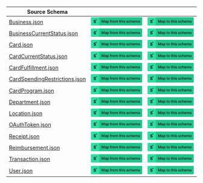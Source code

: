 | Source Schema                                                                                                                        |                                                                                                                                                                                                                                                                                              |                                                                                                                                                                                                                                                                                        |
| ------------------------------------------------------------------------------------------------------------------------------------ | -------------------------------------------------------------------------------------------------------------------------------------------------------------------------------------------------------------------------------------------------------------------------------------------- | -------------------------------------------------------------------------------------------------------------------------------------------------------------------------------------------------------------------------------------------------------------------------------------- |
| [Business.json](https://raw.githubusercontent.com/Stedi/registry/main/schemas/ramp/v1/Business.json)                                 | [![Map from this schema](/images/MapFromThisSchema.svg)](https://terminal.stedi.com/mappings/import?name=Mapping%20from%20Ramp's%20Business%20schema&source_json_schema=https://raw.githubusercontent.com/Stedi/registry/main/schemas/ramp/v1/Business.json)                                 | [![Map to this schema](/images/MapToThisSchema.svg)](https://terminal.stedi.com/mappings/import?name=Mapping%20to%20Ramp's%20Business%20schema&target_json_schema=https://raw.githubusercontent.com/Stedi/registry/main/schemas/ramp/v1/Business.json)                                 |
| [BusinessCurrentStatus.json](https://raw.githubusercontent.com/Stedi/registry/main/schemas/ramp/v1/BusinessCurrentStatus.json)       | [![Map from this schema](/images/MapFromThisSchema.svg)](https://terminal.stedi.com/mappings/import?name=Mapping%20from%20Ramp's%20BusinessCurrentStatus%20schema&source_json_schema=https://raw.githubusercontent.com/Stedi/registry/main/schemas/ramp/v1/BusinessCurrentStatus.json)       | [![Map to this schema](/images/MapToThisSchema.svg)](https://terminal.stedi.com/mappings/import?name=Mapping%20to%20Ramp's%20BusinessCurrentStatus%20schema&target_json_schema=https://raw.githubusercontent.com/Stedi/registry/main/schemas/ramp/v1/BusinessCurrentStatus.json)       |
| [Card.json](https://raw.githubusercontent.com/Stedi/registry/main/schemas/ramp/v1/Card.json)                                         | [![Map from this schema](/images/MapFromThisSchema.svg)](https://terminal.stedi.com/mappings/import?name=Mapping%20from%20Ramp's%20Card%20schema&source_json_schema=https://raw.githubusercontent.com/Stedi/registry/main/schemas/ramp/v1/Card.json)                                         | [![Map to this schema](/images/MapToThisSchema.svg)](https://terminal.stedi.com/mappings/import?name=Mapping%20to%20Ramp's%20Card%20schema&target_json_schema=https://raw.githubusercontent.com/Stedi/registry/main/schemas/ramp/v1/Card.json)                                         |
| [CardCurrentStatus.json](https://raw.githubusercontent.com/Stedi/registry/main/schemas/ramp/v1/CardCurrentStatus.json)               | [![Map from this schema](/images/MapFromThisSchema.svg)](https://terminal.stedi.com/mappings/import?name=Mapping%20from%20Ramp's%20CardCurrentStatus%20schema&source_json_schema=https://raw.githubusercontent.com/Stedi/registry/main/schemas/ramp/v1/CardCurrentStatus.json)               | [![Map to this schema](/images/MapToThisSchema.svg)](https://terminal.stedi.com/mappings/import?name=Mapping%20to%20Ramp's%20CardCurrentStatus%20schema&target_json_schema=https://raw.githubusercontent.com/Stedi/registry/main/schemas/ramp/v1/CardCurrentStatus.json)               |
| [CardFulfillment.json](https://raw.githubusercontent.com/Stedi/registry/main/schemas/ramp/v1/CardFulfillment.json)                   | [![Map from this schema](/images/MapFromThisSchema.svg)](https://terminal.stedi.com/mappings/import?name=Mapping%20from%20Ramp's%20CardFulfillment%20schema&source_json_schema=https://raw.githubusercontent.com/Stedi/registry/main/schemas/ramp/v1/CardFulfillment.json)                   | [![Map to this schema](/images/MapToThisSchema.svg)](https://terminal.stedi.com/mappings/import?name=Mapping%20to%20Ramp's%20CardFulfillment%20schema&target_json_schema=https://raw.githubusercontent.com/Stedi/registry/main/schemas/ramp/v1/CardFulfillment.json)                   |
| [CardSpendingRestrictions.json](https://raw.githubusercontent.com/Stedi/registry/main/schemas/ramp/v1/CardSpendingRestrictions.json) | [![Map from this schema](/images/MapFromThisSchema.svg)](https://terminal.stedi.com/mappings/import?name=Mapping%20from%20Ramp's%20CardSpendingRestrictions%20schema&source_json_schema=https://raw.githubusercontent.com/Stedi/registry/main/schemas/ramp/v1/CardSpendingRestrictions.json) | [![Map to this schema](/images/MapToThisSchema.svg)](https://terminal.stedi.com/mappings/import?name=Mapping%20to%20Ramp's%20CardSpendingRestrictions%20schema&target_json_schema=https://raw.githubusercontent.com/Stedi/registry/main/schemas/ramp/v1/CardSpendingRestrictions.json) |
| [CardProgram.json](https://raw.githubusercontent.com/Stedi/registry/main/schemas/ramp/v1/CardProgram.json)                           | [![Map from this schema](/images/MapFromThisSchema.svg)](https://terminal.stedi.com/mappings/import?name=Mapping%20from%20Ramp's%20CardProgram%20schema&source_json_schema=https://raw.githubusercontent.com/Stedi/registry/main/schemas/ramp/v1/CardProgram.json)                           | [![Map to this schema](/images/MapToThisSchema.svg)](https://terminal.stedi.com/mappings/import?name=Mapping%20to%20Ramp's%20CardProgram%20schema&target_json_schema=https://raw.githubusercontent.com/Stedi/registry/main/schemas/ramp/v1/CardProgram.json)                           |
| [Department.json](https://raw.githubusercontent.com/Stedi/registry/main/schemas/ramp/v1/Department.json)                             | [![Map from this schema](/images/MapFromThisSchema.svg)](https://terminal.stedi.com/mappings/import?name=Mapping%20from%20Ramp's%20Department%20schema&source_json_schema=https://raw.githubusercontent.com/Stedi/registry/main/schemas/ramp/v1/Department.json)                             | [![Map to this schema](/images/MapToThisSchema.svg)](https://terminal.stedi.com/mappings/import?name=Mapping%20to%20Ramp's%20Department%20schema&target_json_schema=https://raw.githubusercontent.com/Stedi/registry/main/schemas/ramp/v1/Department.json)                             |
| [Location.json](https://raw.githubusercontent.com/Stedi/registry/main/schemas/ramp/v1/Location.json)                                 | [![Map from this schema](/images/MapFromThisSchema.svg)](https://terminal.stedi.com/mappings/import?name=Mapping%20from%20Ramp's%20Location%20schema&source_json_schema=https://raw.githubusercontent.com/Stedi/registry/main/schemas/ramp/v1/Location.json)                                 | [![Map to this schema](/images/MapToThisSchema.svg)](https://terminal.stedi.com/mappings/import?name=Mapping%20to%20Ramp's%20Location%20schema&target_json_schema=https://raw.githubusercontent.com/Stedi/registry/main/schemas/ramp/v1/Location.json)                                 |
| [OAuthToken.json](https://raw.githubusercontent.com/Stedi/registry/main/schemas/ramp/v1/OAuthToken.json)                             | [![Map from this schema](/images/MapFromThisSchema.svg)](https://terminal.stedi.com/mappings/import?name=Mapping%20from%20Ramp's%20OAuthToken%20schema&source_json_schema=https://raw.githubusercontent.com/Stedi/registry/main/schemas/ramp/v1/OAuthToken.json)                             | [![Map to this schema](/images/MapToThisSchema.svg)](https://terminal.stedi.com/mappings/import?name=Mapping%20to%20Ramp's%20OAuthToken%20schema&target_json_schema=https://raw.githubusercontent.com/Stedi/registry/main/schemas/ramp/v1/OAuthToken.json)                             |
| [Receipt.json](https://raw.githubusercontent.com/Stedi/registry/main/schemas/ramp/v1/Receipt.json)                                   | [![Map from this schema](/images/MapFromThisSchema.svg)](https://terminal.stedi.com/mappings/import?name=Mapping%20from%20Ramp's%20Receipt%20schema&source_json_schema=https://raw.githubusercontent.com/Stedi/registry/main/schemas/ramp/v1/Receipt.json)                                   | [![Map to this schema](/images/MapToThisSchema.svg)](https://terminal.stedi.com/mappings/import?name=Mapping%20to%20Ramp's%20Receipt%20schema&target_json_schema=https://raw.githubusercontent.com/Stedi/registry/main/schemas/ramp/v1/Receipt.json)                                   |
| [Reimbursement.json](https://raw.githubusercontent.com/Stedi/registry/main/schemas/ramp/v1/Reimbursement.json)                       | [![Map from this schema](/images/MapFromThisSchema.svg)](https://terminal.stedi.com/mappings/import?name=Mapping%20from%20Ramp's%20Reimbursement%20schema&source_json_schema=https://raw.githubusercontent.com/Stedi/registry/main/schemas/ramp/v1/Reimbursement.json)                       | [![Map to this schema](/images/MapToThisSchema.svg)](https://terminal.stedi.com/mappings/import?name=Mapping%20to%20Ramp's%20Reimbursement%20schema&target_json_schema=https://raw.githubusercontent.com/Stedi/registry/main/schemas/ramp/v1/Reimbursement.json)                       |
| [Transaction.json](https://raw.githubusercontent.com/Stedi/registry/main/schemas/ramp/v1/Transaction.json)                           | [![Map from this schema](/images/MapFromThisSchema.svg)](https://terminal.stedi.com/mappings/import?name=Mapping%20from%20Ramp's%20Transaction%20schema&source_json_schema=https://raw.githubusercontent.com/Stedi/registry/main/schemas/ramp/v1/Transaction.json)                           | [![Map to this schema](/images/MapToThisSchema.svg)](https://terminal.stedi.com/mappings/import?name=Mapping%20to%20Ramp's%20Transaction%20schema&target_json_schema=https://raw.githubusercontent.com/Stedi/registry/main/schemas/ramp/v1/Transaction.json)                           |
| [User.json](https://raw.githubusercontent.com/Stedi/registry/main/schemas/ramp/v1/User.json)                                         | [![Map from this schema](/images/MapFromThisSchema.svg)](https://terminal.stedi.com/mappings/import?name=Mapping%20from%20Ramp's%20User%20schema&source_json_schema=https://raw.githubusercontent.com/Stedi/registry/main/schemas/ramp/v1/User.json)                                         | [![Map to this schema](/images/MapToThisSchema.svg)](https://terminal.stedi.com/mappings/import?name=Mapping%20to%20Ramp's%20User%20schema&target_json_schema=https://raw.githubusercontent.com/Stedi/registry/main/schemas/ramp/v1/User.json)                                         |